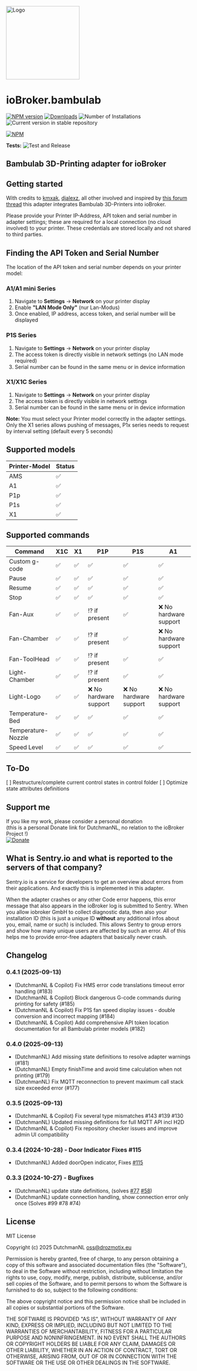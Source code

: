 <img src="admin/bambulab.png" alt="Logo" width="200"/>

# ioBroker.bambulab

[![NPM version](https://img.shields.io/npm/v/iobroker.bambulab.svg)](https://www.npmjs.com/package/iobroker.bambulab)
[![Downloads](https://img.shields.io/npm/dm/iobroker.bambulab.svg)](https://www.npmjs.com/package/iobroker.bambulab)
![Number of Installations](https://iobroker.live/badges/bambulab-installed.svg)
![Current version in stable repository](https://iobroker.live/badges/bambulab-stable.svg)

[![NPM](https://nodei.co/npm/iobroker.bambulab.png?downloads=true)](https://nodei.co/npm/iobroker.bambulab/)

**Tests:** ![Test and Release](https://github.com/DrozmotiX/ioBroker.bambulab/workflows/Test%20and%20Release/badge.svg)

## Bambulab 3D-Printing adapter for ioBroker

## Getting started

With credits to [kmxak](https://forum.iobroker.net/user/kmxak), [djalexz](https://forum.iobroker.net/user/djalexz), all other involved and inspired by [this forum thread](https://forum.iobroker.net/topic/61585/bambu-lab-3d-drucker-mqtt-integration)
this adapter integrates Bambulab 3D-Printers into ioBroker.

Please provide your Printer IP-Address, API token and serial number in adapter settings;
these are required for a local connection (no cloud involved) to your printer.
These credentials are stored locally and not shared to third parties.

## Finding the API Token and Serial Number

The location of the API token and serial number depends on your printer model:

### A1/A1 mini Series
1. Navigate to **Settings** → **Network** on your printer display
2. Enable **"LAN Mode Only"** (nur Lan-Modus)
3. Once enabled, IP address, access token, and serial number will be displayed

### P1S Series  
1. Navigate to **Settings** → **Network** on your printer display
2. The access token is directly visible in network settings (no LAN mode required)
3. Serial number can be found in the same menu or in device information

### X1/X1C Series
1. Navigate to **Settings** → **Network** on your printer display  
2. The access token is directly visible in network settings
3. Serial number can be found in the same menu or in device information

**Note:** You must select your Printer model correctly in the adapter settings. Only the X1 series allows pushing of messages, P1x series needs to request by interval setting (default every 5 seconds)

## Supported models
| Printer-Model | Status                  |
|---------------|-------------------------|
| AMS           | :white_check_mark:      |
| A1            | :white_check_mark:      |
| P1p           | :white_check_mark:      |
| P1s           | :white_check_mark:      |
| X1            | :white_check_mark:      |

## Supported commands
| Command            | X1C                 | X1                  | P1P                      | P1S                      | A1                       |
|--------------------|---------------------|---------------------|--------------------------|--------------------------|--------------------------|
| Custom g-code      | :white_check_mark:  | :white_check_mark:  | :white_check_mark:       | :white_check_mark:       | :white_check_mark:       |
| Pause              | :white_check_mark:  | :white_check_mark:  | :white_check_mark:       | :white_check_mark:       | :white_check_mark:       |
| Resume             | :white_check_mark:  | :white_check_mark:  | :white_check_mark:       | :white_check_mark:       | :white_check_mark:       |
| Stop               | :white_check_mark:  | :white_check_mark:  | :white_check_mark:       | :white_check_mark:       | :white_check_mark:       |
| Fan-Aux            | :white_check_mark:  | :white_check_mark:  | :interrobang: if present | :white_check_mark:       | :x: No hardware support  |
| Fan-Chamber        | :white_check_mark:  | :white_check_mark:  | :interrobang: if present | :white_check_mark:       | :x: No hardware support  |
| Fan-ToolHead       | :white_check_mark:  | :white_check_mark:  | :interrobang: if present | :white_check_mark:       | :white_check_mark:       |
| Light-Chamber      | :white_check_mark:  | :white_check_mark:  | :interrobang: if present | :white_check_mark:       | :white_check_mark:       |
| Light-Logo         | :white_check_mark:  | :white_check_mark:  | :x: No hardware support  | :x: No hardware support  | :x: No hardware support  |
| Temperature-Bed    | :white_check_mark:  | :white_check_mark:  | :white_check_mark:       | :white_check_mark:       | :white_check_mark:       |
| Temperature-Nozzle | :white_check_mark:  | :white_check_mark:  | :white_check_mark:       | :white_check_mark:       | :white_check_mark:       |
| Speed Level        | :white_check_mark:  | :white_check_mark:  | :white_check_mark:       | :white_check_mark:       | :white_check_mark:       |

## To-Do
[ ] Restructure/complete current control states in control folder
[ ] Optimize state attributes definitions  

## Support me
If you like my work, please consider a personal donation  
(this is a personal Donate link for DutchmanNL, no relation to the ioBroker Project !)  
[![Donate](https://raw.githubusercontent.com/DrozmotiX/ioBroker.sourceanalytix/master/admin/button.png)](http://paypal.me/DutchmanNL)

## What is Sentry.io and what is reported to the servers of that company?
Sentry.io is a service for developers to get an overview about errors from their applications. And exactly this is implemented in this adapter.

When the adapter crashes or any other Code error happens,
this error message that also appears in the ioBroker log is submitted to Sentry.
When you allow iobroker GmbH to collect diagnostic data, then also your installation ID
(this is just a unique ID **without** any additional infos about you, email, name or such) is included.
This allows Sentry to group errors and show how many unique users are affected by such an error.
All of this helps me to provide error-free adapters that basically never crash.


## Changelog
<!--
	Placeholder for the next version (at the beginning of the line):
	### **WORK IN PROGRESS**
-->
### 0.4.1 (2025-09-13)
* (DutchmanNL & Copilot) Fix HMS error code translations timeout error handling (#183)
* (DutchmanNL & Copilot) Block dangerous G-code commands during printing for safety (#185)
* (DutchmanNL & Copilot) Fix P1S fan speed display issues - double conversion and incorrect mapping (#184)
* (DutchmanNL & Copilot) Add comprehensive API token location documentation for all Bambulab printer models (#182)

### 0.4.0 (2025-09-13)
* (DutchmanNL) Add missing state definitions to resolve adapter warnings (#181)
* (DutchmanNL) Empty finishTime and avoid time calculation when not printing (#179)
* (DutchmanNL) Fix MQTT reconnection to prevent maximum call stack size exceeded error (#177)

### 0.3.5 (2025-09-13)
* (DutchmanNL & Copilot) Fix several type mismatches #143 #139 #130
* (DutchmanNL) Updated missing definitions for full MQTT API incl H2D
* (DutchmanNL & Copilot) Fix repository checker issues and improve admin UI compatibility

### 0.3.4 (2024-10-28) - Door Indicator Fixes #115
* (DutchmanNL) Added doorOpen indicator, Fixes [#115](https://github.com/DrozmotiX/ioBroker.bambulab/issues/115)

### 0.3.3 (2024-10-27) - Bugfixes
* (DutchmanNL) update state definitions, (solves [#77](https://github.com/DrozmotiX/ioBroker.bambulab/issues/77) [#58](https://github.com/DrozmotiX/ioBroker.bambulab/issues/58))
* (DutchmanNL) update connection handling, show connection error only once (Solves #99 #78 #74)

## License
MIT License

Copyright (c) 2025 DutchmanNL <oss@drozmotix.eu>

Permission is hereby granted, free of charge, to any person obtaining a copy
of this software and associated documentation files (the "Software"), to deal
in the Software without restriction, including without limitation the rights
to use, copy, modify, merge, publish, distribute, sublicense, and/or sell
copies of the Software, and to permit persons to whom the Software is
furnished to do so, subject to the following conditions:

The above copyright notice and this permission notice shall be included in all
copies or substantial portions of the Software.

THE SOFTWARE IS PROVIDED "AS IS", WITHOUT WARRANTY OF ANY KIND, EXPRESS OR
IMPLIED, INCLUDING BUT NOT LIMITED TO THE WARRANTIES OF MERCHANTABILITY,
FITNESS FOR A PARTICULAR PURPOSE AND NONINFRINGEMENT. IN NO EVENT SHALL THE
AUTHORS OR COPYRIGHT HOLDERS BE LIABLE FOR ANY CLAIM, DAMAGES OR OTHER
LIABILITY, WHETHER IN AN ACTION OF CONTRACT, TORT OR OTHERWISE, ARISING FROM,
OUT OF OR IN CONNECTION WITH THE SOFTWARE OR THE USE OR OTHER DEALINGS IN THE
SOFTWARE.
